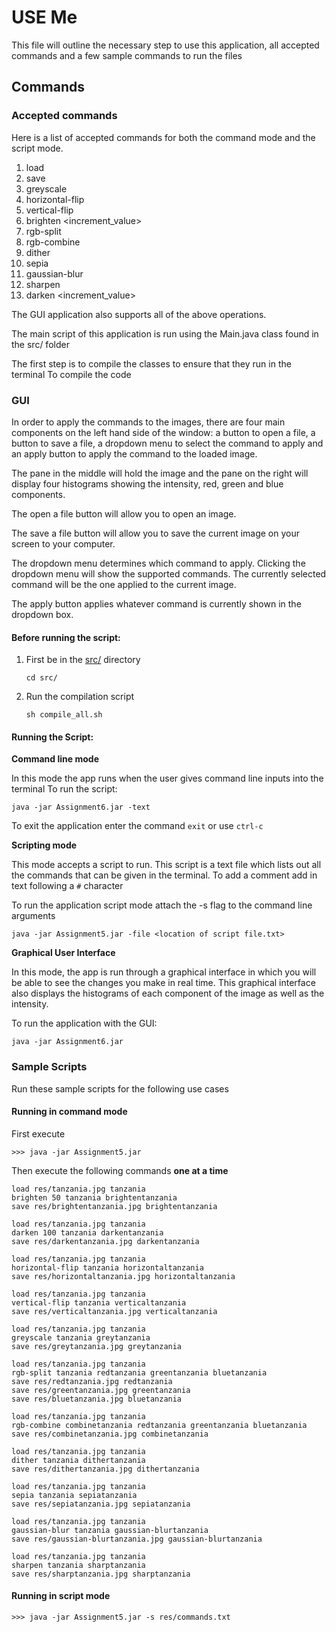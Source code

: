 # USE Me

This file will outline the necessary step to use this application, all accepted commands 
and a few sample commands to run the files 

## Commands

### Accepted commands

Here is a list of accepted commands for both the command mode and the script mode.

1. load <image-path> <image-name>
2. save <image-path> <image-name>
3. greyscale <image-name> <dest-image-name>
4. horizontal-flip <image-name> <dest-image-name>
5. vertical-flip <image-name> <dest-image-name>
6. brighten <increment_value> <image-name> <dest-image-name>
7. rgb-split <image-name> <dest-image-name-red> <dest-image-name-green> <dest-image-name-blue>
8. rgb-combine <image-name> <red-image> <green-image> <blue-image>
9. dither <image-name> <dest-image-name>
10. sepia <image-name> <dest-image-name>
11. gaussian-blur <image-name> <dest-image-name>
12. sharpen <image-name> <dest-image-name>
13. darken <increment_value> <image-name> <dest-image-name>

The GUI application also supports all of the above operations.

The main script of this application is run using the Main.java class found in the src/ folder

The first step is to compile the classes to ensure that they run in the terminal
To compile the code

### GUI
In order to apply the commands to the images, there are four main components on the left hand 
side of the window: a button to open a file, a button to save a file, a dropdown menu to 
select the command to apply and an apply button to apply the command to the loaded image.

The pane in the middle will hold the image and the pane on the right will display four 
histograms showing the intensity, red, green and blue components. 

The open a file button will allow you to open an image. 

The save a file button will allow you to save the current image on your screen to your computer. 

The dropdown menu determines which command to apply. Clicking the dropdown menu will 
show the supported commands. The currently selected command will be the one applied 
to the current image. 

The apply button applies whatever command is currently shown in the dropdown box. 

#### Before running the script:

1. First be in the [src/](src) directory
    ```shell
   cd src/
   ```
2. Run the compilation script
    ```shell
    sh compile_all.sh
    ```

#### Running the Script:

**Command line mode**

In this mode the app runs when the user gives command line inputs into the terminal
To run the script:


```shell
java -jar Assignment6.jar -text
```

To exit the application enter the command ```exit``` or use ```ctrl-c```

**Scripting mode**

This mode accepts a script to run. This script is a text file which lists out all the
commands that can be given in the terminal. To add a comment add in text following a ```#```
character

To run the application script mode attach the -s flag to the command line arguments



```shell
java -jar Assignment5.jar -file <location of script file.txt>
```

**Graphical User Interface**

In this mode, the app is run through a graphical interface in which you will be able to see the 
changes you make in real time. This graphical interface also displays the histograms of each 
component of the image as well as the intensity. 

To run the application with the GUI: 

```shell
java -jar Assignment6.jar 
```

### Sample Scripts

Run these sample scripts for the following use cases

#### Running in command mode

First execute

```shell
>>> java -jar Assignment5.jar
```

Then execute the following commands **one at a time**

```shell
load res/tanzania.jpg tanzania
brighten 50 tanzania brightentanzania
save res/brightentanzania.jpg brightentanzania

load res/tanzania.jpg tanzania
darken 100 tanzania darkentanzania
save res/darkentanzania.jpg darkentanzania

load res/tanzania.jpg tanzania
horizontal-flip tanzania horizontaltanzania
save res/horizontaltanzania.jpg horizontaltanzania

load res/tanzania.jpg tanzania
vertical-flip tanzania verticaltanzania
save res/verticaltanzania.jpg verticaltanzania

load res/tanzania.jpg tanzania
greyscale tanzania greytanzania
save res/greytanzania.jpg greytanzania

load res/tanzania.jpg tanzania
rgb-split tanzania redtanzania greentanzania bluetanzania
save res/redtanzania.jpg redtanzania
save res/greentanzania.jpg greentanzania
save res/bluetanzania.jpg bluetanzania

load res/tanzania.jpg tanzania
rgb-combine combinetanzania redtanzania greentanzania bluetanzania
save res/combinetanzania.jpg combinetanzania

load res/tanzania.jpg tanzania
dither tanzania dithertanzania
save res/dithertanzania.jpg dithertanzania

load res/tanzania.jpg tanzania
sepia tanzania sepiatanzania
save res/sepiatanzania.jpg sepiatanzania

load res/tanzania.jpg tanzania
gaussian-blur tanzania gaussian-blurtanzania
save res/gaussian-blurtanzania.jpg gaussian-blurtanzania

load res/tanzania.jpg tanzania
sharpen tanzania sharptanzania
save res/sharptanzania.jpg sharptanzania
```

#### Running in script mode

```shell
>>> java -jar Assignment5.jar -s res/commands.txt
```

